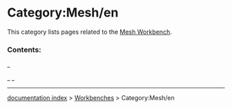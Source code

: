 # Category:Mesh/en
This category lists pages related to the [Mesh Workbench](Mesh_Workbench.md).

### Contents:

_

_ _

---
[documentation index](../README.md) > [Workbenches](Category_Workbenches.md) > Category:Mesh/en
